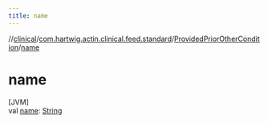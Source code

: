 ```yaml
---
title: name
---
```

//[clinical](../../../index.html)/[com.hartwig.actin.clinical.feed.standard](../index.html)/[ProvidedPriorOtherCondition](index.html)/[name](name.html)



# name



[JVM]\
val [name](name.html): [String](https://kotlinlang.org/api/latest/jvm/stdlib/kotlin/-string/index.html)




